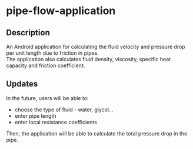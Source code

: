 # pipe-flow-application
## Description

An Android application for calculating the fluid velocity and pressure drop per unit length due to friction in pipes.<br>
The application also calculates fluid density, viscosity, specific heat capacity and friction coefficient.

## Updates

In the future, users will be able to:

<!-- start list -->

- choose the type of fluid - water, glycol...
- enter pipe length
- enter local resistance coefficients

<!-- end list -->

Then, the application will be able to calculate the total pressure drop in the pipe.




